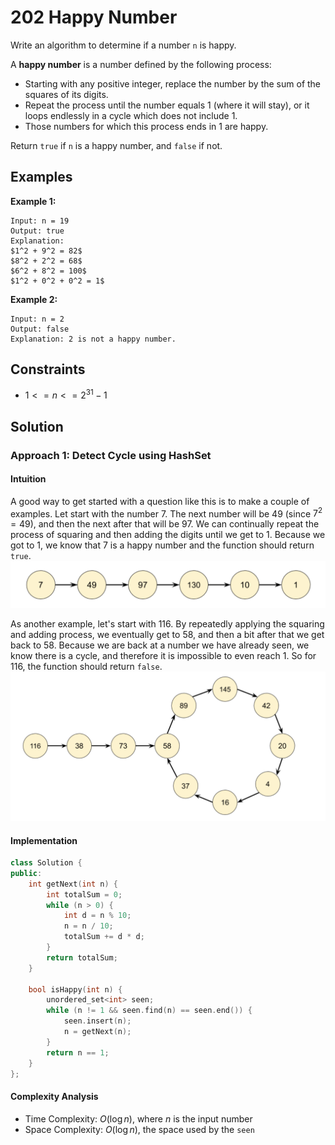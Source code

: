 # 202 Happy Number

Write an algorithm to determine if a number `n` is happy.

A **happy number** is a number defined by the following process:

- Starting with any positive integer, replace the number by the sum of the squares of its digits.
- Repeat the process until the number equals 1 (where it will stay), or it loops endlessly in a cycle which does not include 1.
- Those numbers for which this process ends in 1 are happy.

Return `true` if `n` is a happy number, and `false` if not.

## Examples

**Example 1:**

```
Input: n = 19
Output: true
Explanation:
$1^2 + 9^2 = 82$
$8^2 + 2^2 = 68$
$6^2 + 8^2 = 100$
$1^2 + 0^2 + 0^2 = 1$
```
**Example 2:**

```
Input: n = 2
Output: false
Explanation: 2 is not a happy number.
```
## Constraints
- $1 <= n <= 2^{31} - 1$

## Solution

### Approach 1: Detect Cycle using HashSet

#### Intuition
A good way to get started with a question like this is to make a couple of examples. Let start with the number $7$. The next number will be $49$ (since $7^2 = 49$), and then the next after that will be $97$. We can continually repeat the process of squaring and then adding the digits until we get to 1. Because we got to 1, we know that $7$ is a happy number and the function should return `true`.
![alt text](/Figures/google/HapplyNumber/HappyNumberExample.png)

As another example, let's start with 116. By repeatedly applying the squaring and adding process, we eventually get to $58$, and then a bit after that we get back to $58$. Because we are back at a number we have already seen, we know there is a cycle, and therefore it is impossible to even reach $1$.  So for 116, the function should return `false`.
![alt text](/Figures/google/HapplyNumber/NotHappyNumberWithForLoop.png)

#### Implementation
```cpp
class Solution {
public:
    int getNext(int n) {
        int totalSum = 0;
        while (n > 0) {
            int d = n % 10;
            n = n / 10;
            totalSum += d * d;
        }
        return totalSum;
    }

    bool isHappy(int n) {
        unordered_set<int> seen;
        while (n != 1 && seen.find(n) == seen.end()) {
            seen.insert(n);
            n = getNext(n);
        }
        return n == 1;
    }
};
```
#### Complexity Analysis
- Time Complexity: $O(\log n)$, where $n$ is the input number
- Space Complexity: $O(\log n)$, the space used by the `seen`
